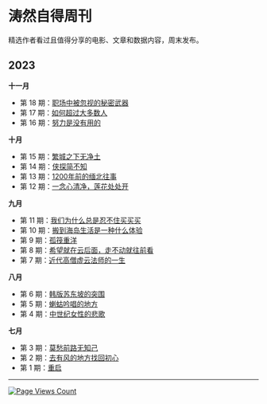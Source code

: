 # 涛然自得周刊

精选作者看过且值得分享的电影、文章和数据内容，周末发布。

## 2023

**十一月**


- 第 18 期：[职场中被忽视的秘密武器](weekly/018.md)
- 第 17 期：[如何超过大多数人](weekly/017.md)
- 第 16 期：[努力是没有用的](weekly/016.md)

**十月**

- 第 15 期：[繁城之下无净土](weekly/015.md)
- 第 14 期：[侠探简不知](weekly/014.md)
- 第 13 期：[1200年前的缅北往事](weekly/013.md)
- 第 12 期：[一念心清净，莲花处处开](weekly/012.md)

**九月**

- 第 11 期：[我们为什么总是忍不住买买买](weekly/011.md)
- 第 10 期：[搬到海岛生活是一种什么体验](weekly/010.md)
- 第 9 期：[孤筏重洋](weekly/009.md)
- 第 8 期：[希望就在云后面，走不动就往前看](weekly/008.md)
- 第 7 期：[近代高僧虚云法师的一生](weekly/007.md)


**八月**

- 第 6 期：[韩版苏东坡的突围](weekly/006.md)
- 第 5 期：[蝲蛄吟唱的地方](weekly/005.md)
- 第 4 期：[中世纪女性的悲歌](weekly/004.md)

**七月**

- 第 3 期：[莫愁前路无知己](weekly/003.md)
- 第 2 期：[去有风的地方找回初心](weekly/002.md)
- 第 1 期：[重启](weekly/001.md) 

---

[![Page Views Count](https://badges.toozhao.com/badges/01H9GF5ZFDKDE2SX1P2NQHW968/green.svg)](https://badges.toozhao.com/stats/01H9GF5ZFDKDE2SX1P2NQHW968 "Get your own page views count badge on badges.toozhao.com")
